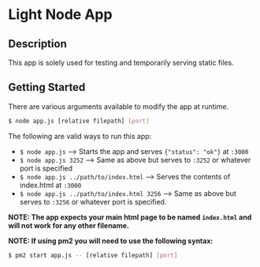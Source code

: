 # Light Node App

## Description

This app is solely used for testing and temporarily serving static files. 

## Getting Started

There are various arguments available to modify the app at runtime.

```bash
$ node app.js [relative filepath] [port]
```

The following are valid ways to run this app: 

* `$ node app.js` --> Starts the app and serves `{"status": "ok"}` at `:3000`
* `$ node app.js 3252` --> Same as above but serves to `:3252` or whatever port is specified
* `$ node app.js ../path/to/index.html` --> Serves the contents of index.html at `:3000`
* `$ node app.js ../path/to/index.html 3256` --> Same as above but serves to `:3256` or whatever port is specified.

__NOTE: The app expects your main html page to be named `index.html` and will not work for any other filename.__

__NOTE: If using pm2 you will need to use the following syntax:__

```bash
$ pm2 start app.js -- [relative filepath] [port]
```